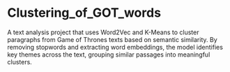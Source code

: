 # Clustering_of_GOT_words
A text analysis project that uses Word2Vec and K-Means to cluster paragraphs from Game of Thrones texts based on semantic similarity. By removing stopwords and extracting word embeddings, the model identifies key themes across the text, grouping similar passages into meaningful clusters.
